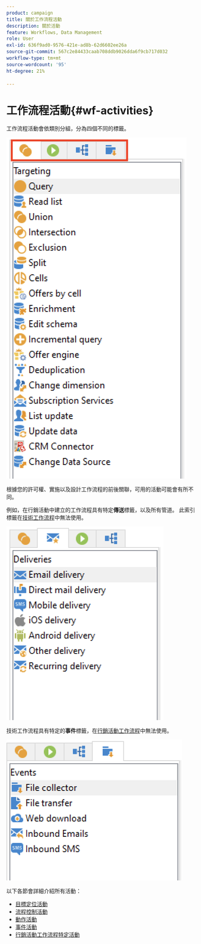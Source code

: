 ```yaml
---
product: campaign
title: 關於工作流程活動
description: 關於活動
feature: Workflows, Data Management
role: User
exl-id: 636f9ad0-9576-421e-ad8b-62d6602ee26a
source-git-commit: 567c2e84433caab708ddb9026dda6f9cb717d032
workflow-type: tm+mt
source-wordcount: '95'
ht-degree: 21%

---
```


# 工作流程活動{#wf-activities}

工作流程活動會依類別分組，分為四個不同的標籤。

![](assets/wf-activity-tabs.png)

根據您的許可權、實施以及設計工作流程的前後關聯，可用的活動可能會有所不同。

例如，在行銷活動中建立的工作流程具有特定&#x200B;**傳送**&#x200B;標籤，以及所有管道。 此索引標籤在[技術工作流程](technical-workflows.md)中無法使用。

![](assets/campaign-wf-activities.png)

技術工作流程具有特定的&#x200B;**事件**&#x200B;標籤，在[行銷活動工作流程](campaign-workflows.md)中無法使用。

![](assets/tech-wf-activities.png)

以下各節會詳細介紹所有活動：

* [目標定位活動](targeting-activities.md)
* [流程控制活動](flow-control-activities.md)
* [動作活動](action-activities.md)
* [事件活動](event-activities.md)
* [行銷活動工作流程特定活動](../campaigns/marketing-campaign-deliveries.md)
